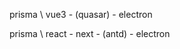 prisma \ vue3 - (quasar) - electron

prisma \ react - next - (antd) - electron

<!-- electon中可以直接使用 prisma！ -->
<!-- https://blog.csdn.net/qq_37460847/article/details/126918641 vue3 + electon  -->
<!-- https://term-inator.github.io/2023/07/23/use-prisma-with-electron/ -->

<!-- 或者quasar本身就支持electron？ -->
